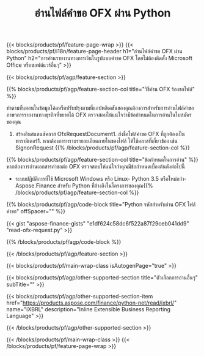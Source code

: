 ﻿---
title: อ่านไฟล์คำขอ OFX ผ่าน Python
description: โค้ดตัวอย่างสำหรับการอ่านไฟล์คำขอ OFX ใช้โค้ดตัวอย่าง API เพื่ออ่านไฟล์คำขอแบทช์ OFX ภายในแอปพลิเคชันที่ใช้ Python 
url: /th/python-net/read/ofx-request/
family: finance
platformtag: python
feature: read
informat: OFX request
outformat: 
otherformats: 
---
{{< blocks/products/pf/feature-page-wrap >}}
{{< blocks/products/pf/i18n/feature-page-header h1="อ่านไฟล์คำขอ OFX ผ่าน Python" h2="การอ่านรายงานทางการเงินในรูปแบบคำขอ OFX โดยไม่ต้องติดตั้ง Microsoft Office หรือซอฟต์แวร์อื่นๆ" >}}

{{< blocks/products/pf/agp/feature-section >}}

{{% blocks/products/pf/agp/feature-section-col title="วิธีอ่าน OFX ร้องขอไฟล์" %}}

ทำตามขั้นตอนในข้อมูลโค้ดหรือปรับปรุงตามที่แอปพลิเคชันของคุณต้องการสำหรับการอ่านไฟล์คำขอภาษาการรายงานทางธุรกิจที่ขยายได้ OFX ตรวจสอบให้แน่ใจว่ามีข้อกำหนดในการอ่านในใบสมัครของคุณ

1. สร้างอินสแตนซ์คลาส OfxRequestDocument1. ส่งชื่อไฟล์คำขอ OFX ที่ถูกต้องเป็นพารามิเตอร์1. หากต้องการทราบรายละเอียดภายในของไฟล์ ให้ใช้คลาสที่เกี่ยวข้อง เช่น SignonRequest
{{% /blocks/products/pf/agp/feature-section-col %}}

{{% blocks/products/pf/agp/feature-section-col title="ข้อกำหนดในการอ่าน" %}}
หากต้องการอ่านเอกสารคำขอต่อ OFX ตรวจสอบให้แน่ใจว่าคุณมีข้อกำหนดเบื้องต้นดังต่อไปนี้ 
- ระบบปฏิบัติการที่ใช้ Microsoft Windows หรือ Linux- Python 3.5 หรือใหม่กว่า- Aspose.Finance สำหรับ Python ที่อ้างอิงในโครงการของคุณ{{% /blocks/products/pf/agp/feature-section-col %}}

{{% blocks/products/pf/agp/code-block title="Python รหัสสำหรับอ่าน OFX ไฟล์คำขอ" offSpacer="" %}}

{{< gist "aspose-finance-gists" "e1df624c58dc6f522a87f29ceb041dd9" "read-ofx-request.py" >}}

{{% /blocks/products/pf/agp/code-block %}}

{{< /blocks/products/pf/agp/feature-section >}}

{{< blocks/products/pf/main-wrap-class isAutogenPage="true" >}}

{{< blocks/products/pf/agp/other-supported-section title="ตัวเลือกการอ่านอื่นๆ" subTitle="" >}}

{{< blocks/products/pf/agp/other-supported-section-item href="https://products.aspose.com/finance/python-net/read/ixbrl/" name="iXBRL" description="Inline Extensible Business Reporting Language" >}}

{{< /blocks/products/pf/agp/other-supported-section >}}

{{< /blocks/products/pf/main-wrap-class >}}
{{< /blocks/products/pf/feature-page-wrap >}}